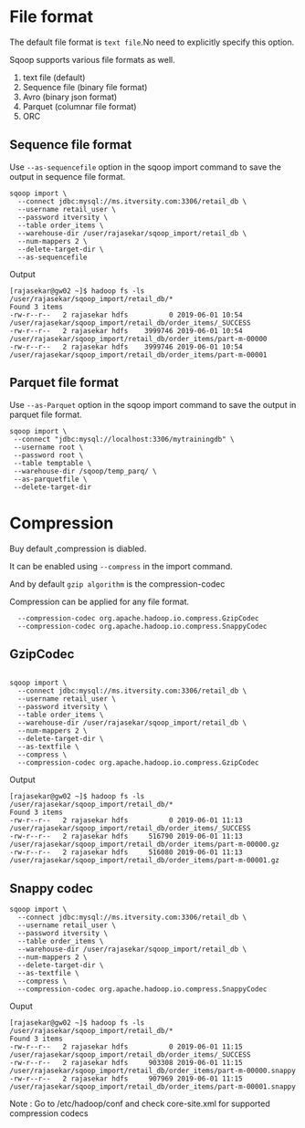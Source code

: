 # File format

The default file format is `text file`.No need to explicitly specify this option.

Sqoop supports various file formats as well.

1. text file (default)
2. Sequence file (binary file format)
3. Avro (binary json format)
4. Parquet (columnar file format)
5. ORC


## Sequence file format

Use `--as-sequencefile` option in the sqoop import command to save the output in sequence file format.

```
sqoop import \
  --connect jdbc:mysql://ms.itversity.com:3306/retail_db \
  --username retail_user \
  --password itversity \
  --table order_items \
  --warehouse-dir /user/rajasekar/sqoop_import/retail_db \
  --num-mappers 2 \
  --delete-target-dir \
  --as-sequencefile
```

Output 

```
[rajasekar@gw02 ~]$ hadoop fs -ls /user/rajasekar/sqoop_import/retail_db/*
Found 3 items
-rw-r--r--   2 rajasekar hdfs          0 2019-06-01 10:54 /user/rajasekar/sqoop_import/retail_db/order_items/_SUCCESS
-rw-r--r--   2 rajasekar hdfs    3999746 2019-06-01 10:54 /user/rajasekar/sqoop_import/retail_db/order_items/part-m-00000
-rw-r--r--   2 rajasekar hdfs    3999746 2019-06-01 10:54 /user/rajasekar/sqoop_import/retail_db/order_items/part-m-00001

```

## Parquet file format

Use `--as-Parquet` option in the sqoop import command to save the output in parquet file format.

```
sqoop import \
 --connect "jdbc:mysql://localhost:3306/mytrainingdb" \
 --username root \
 --password root \
 --table temptable \
 --warehouse-dir /sqoop/temp_parq/ \
 --as-parquetfile \
 --delete-target-dir
```

# Compression


Buy default ,compression is diabled.

It can be enabled using `--compress` in the import command.

And by default `gzip algorithm` is the compression-codec

Compression can be applied for any file format.

```
  --compression-codec org.apache.hadoop.io.compress.GzipCodec
  --compression-codec org.apache.hadoop.io.compress.SnappyCodec
```

## GzipCodec

```

sqoop import \
  --connect jdbc:mysql://ms.itversity.com:3306/retail_db \
  --username retail_user \
  --password itversity \
  --table order_items \
  --warehouse-dir /user/rajasekar/sqoop_import/retail_db \
  --num-mappers 2 \
  --delete-target-dir \
  --as-textfile \
  --compress \
  --compression-codec org.apache.hadoop.io.compress.GzipCodec

```
Output

```
[rajasekar@gw02 ~]$ hadoop fs -ls /user/rajasekar/sqoop_import/retail_db/*
Found 3 items
-rw-r--r--   2 rajasekar hdfs          0 2019-06-01 11:13 /user/rajasekar/sqoop_import/retail_db/order_items/_SUCCESS
-rw-r--r--   2 rajasekar hdfs     516790 2019-06-01 11:13 /user/rajasekar/sqoop_import/retail_db/order_items/part-m-00000.gz
-rw-r--r--   2 rajasekar hdfs     516080 2019-06-01 11:13 /user/rajasekar/sqoop_import/retail_db/order_items/part-m-00001.gz
```

## Snappy codec

```
sqoop import \
  --connect jdbc:mysql://ms.itversity.com:3306/retail_db \
  --username retail_user \
  --password itversity \
  --table order_items \
  --warehouse-dir /user/rajasekar/sqoop_import/retail_db \
  --num-mappers 2 \
  --delete-target-dir \
  --as-textfile \
  --compress \
  --compression-codec org.apache.hadoop.io.compress.SnappyCodec
```

Ouput

```
[rajasekar@gw02 ~]$ hadoop fs -ls /user/rajasekar/sqoop_import/retail_db/*
Found 3 items
-rw-r--r--   2 rajasekar hdfs          0 2019-06-01 11:15 /user/rajasekar/sqoop_import/retail_db/order_items/_SUCCESS
-rw-r--r--   2 rajasekar hdfs     903308 2019-06-01 11:15 /user/rajasekar/sqoop_import/retail_db/order_items/part-m-00000.snappy
-rw-r--r--   2 rajasekar hdfs     907969 2019-06-01 11:15 /user/rajasekar/sqoop_import/retail_db/order_items/part-m-00001.snappy

```
  
Note : Go to /etc/hadoop/conf and check core-site.xml for supported compression codecs
